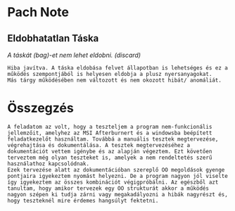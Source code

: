 # Pach Note

## Eldobhatatlan Táska 
_A táskát (bag)-et nem lehet eldobni. (discard)_

    Hiba javítva. A táska eldobása felvet állapotban is lehetséges és ez a működés szempontjából is helyesen eldobja a plusz nyersanyagokat. 
    Más tárgy működésében nem változott és nem okozott hibát/ anomáliát.

# Összegzés
    A feladatom az volt, hogy a teszteljem a program nem-funkcionális jellemzőit, amelyhez az MSI Afterburnert és a windowsba beépített feladatkezelőt használtam. Továbbá a manuális tesztek megtervezése, végrehajtása és dokumentálása. A tesztek megtervezéséhez a dokumentációt vettem igénybe és az alapján végeztem. Ezt követően terveztem még olyan teszteket is, amelyek a nem rendeltetés szerű használathoz kapcsolódnak.
    Ezek tervezése alatt az dokumentációban szereplő OO megoldások gyenge pontjaira igyekeztem nyomást helyezni. De a program nagyon jól viselte így igyekeztem az összes kombinációt végigpróbálni. Az egészből azt tanultam, hogy amikor tervezek egy OO strukturát akkor a működés nagyon szépen ki tudja zárni vagy megakadályozni a hibák nagyrészt és, hogy teszteknél mire érdemes hangsúlyt fektetni.